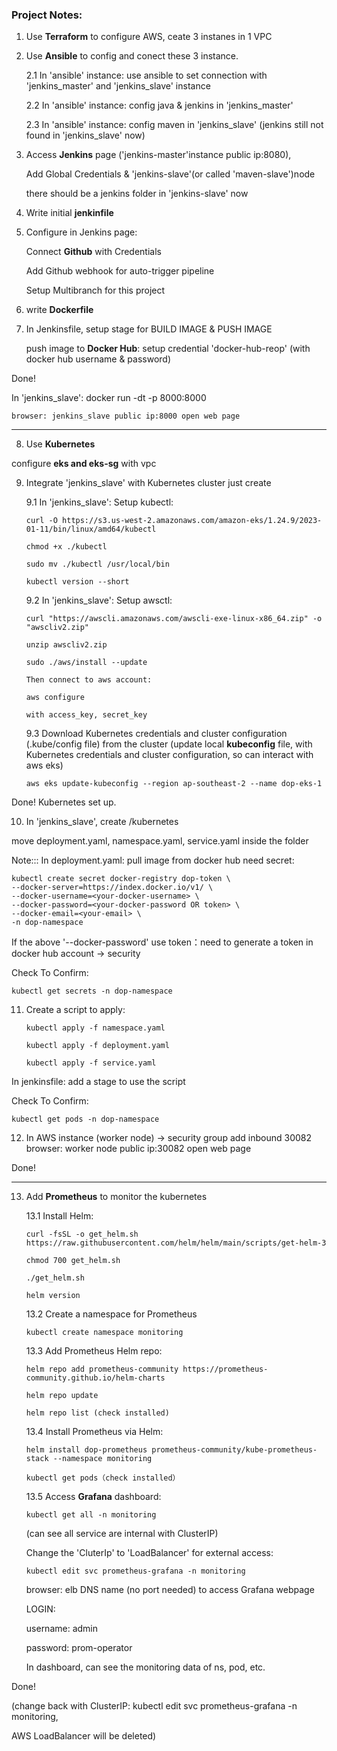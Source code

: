 <h3>Project Notes:</h3>

1. Use **Terraform** to configure AWS, ceate 3 instanes in 1 VPC

2. Use **Ansible** to config and conect these 3 instance.

   2.1 In 'ansible' instance: use ansible to set connection with 'jenkins_master' and 'jenkins_slave' instance

   2.2 In 'ansible' instance: config java & jenkins in 'jenkins_master'

   2.3 In 'ansible' instance: config maven in 'jenkins_slave' (jenkins still not found in 'jenkins_slave' now)

3. Access **Jenkins** page ('jenkins-master'instance public ip:8080),

   Add Global Credentials & 'jenkins-slave'(or called 'maven-slave')node

   there should be a jenkins folder in 'jenkins-slave' now

4. Write initial **jenkinfile**

5. Configure in Jenkins page:

   Connect **Github** with Credentials

   Add Github webhook for auto-trigger pipeline

   Setup Multibranch for this project

6. write **Dockerfile**

7. In Jenkinsfile, setup stage for BUILD IMAGE & PUSH IMAGE

   push image to **Docker Hub**: setup credential 'docker-hub-reop' (with docker hub username & password)

Done!

In 'jenkins_slave': docker run -dt -p 8000:8000 <dockerimageid>

    browser: jenkins_slave public ip:8000 open web page

---

8.  Use **Kubernetes**

configure **eks and eks-sg** with vpc

9.  Integrate 'jenkins_slave' with Kubernetes cluster just create

    9.1 In 'jenkins_slave': Setup kubectl:

        curl -O https://s3.us-west-2.amazonaws.com/amazon-eks/1.24.9/2023-01-11/bin/linux/amd64/kubectl

        chmod +x ./kubectl

        sudo mv ./kubectl /usr/local/bin

        kubectl version --short

    9.2 In 'jenkins_slave': Setup awsctl:

        curl "https://awscli.amazonaws.com/awscli-exe-linux-x86_64.zip" -o "awscliv2.zip"

        unzip awscliv2.zip

        sudo ./aws/install --update

        Then connect to aws account:

        aws configure

        with access_key, secret_key

    9.3 Download Kubernetes credentials and cluster configuration (.kube/config file) from the cluster (update local **kubeconfig** file, with Kubernetes credentials and cluster configuration, so can interact with aws eks)

        aws eks update-kubeconfig --region ap-southeast-2 --name dop-eks-1

Done! Kubernetes set up.

10. In 'jenkins_slave', create /kubernetes

move deployment.yaml, namespace.yaml, service.yaml inside the folder

Note::: In deployment.yaml: pull image from docker hub need secret: </br>

    kubectl create secret docker-registry dop-token \
    --docker-server=https://index.docker.io/v1/ \
    --docker-username=<your-docker-username> \
    --docker-password=<your-docker-password OR token> \
    --docker-email=<your-email> \
    -n dop-namespace

If the above '--docker-password' use token：need to generate a token in docker hub account -> security </br>

Check To Confirm:

    kubectl get secrets -n dop-namespace

11. Create a script to apply: </br>

        kubectl apply -f namespace.yaml

        kubectl apply -f deployment.yaml

        kubectl apply -f service.yaml

In jenkinsfile: add a stage to use the script </br>

Check To Confirm:

    kubectl get pods -n dop-namespace

12. In AWS instance (worker node) -> security group add inbound 30082 </br>
    browser: worker node public ip:30082 open web page

Done!

---

13. Add **Prometheus** to monitor the kubernetes

    13.1 Install Helm:

        curl -fsSL -o get_helm.sh https://raw.githubusercontent.com/helm/helm/main/scripts/get-helm-3

        chmod 700 get_helm.sh

        ./get_helm.sh

        helm version

    13.2 Create a namespace for Prometheus

        kubectl create namespace monitoring

    13.3 Add Prometheus Helm repo:

        helm repo add prometheus-community https://prometheus-community.github.io/helm-charts

        helm repo update

        helm repo list (check installed)

    13.4 Install Prometheus via Helm:

        helm install dop-prometheus prometheus-community/kube-prometheus-stack --namespace monitoring

        kubectl get pods（check installed）

    13.5 Access **Grafana** dashboard:

        kubectl get all -n monitoring

    (can see all service are internal with ClusterIP)

    Change the 'CluterIp' to 'LoadBalancer' for external access:

        kubectl edit svc prometheus-grafana -n monitoring

    browser: elb DNS name (no port needed) to access Grafana webpage

    LOGIN:

    username: admin

    password: prom-operator

    In dashboard, can see the monitoring data of ns, pod, etc.

Done!

(change back with ClusterIP: kubectl edit svc prometheus-grafana -n monitoring,

AWS LoadBalancer will be deleted)
